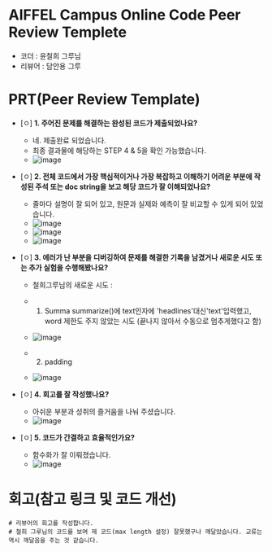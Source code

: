 # AIFFEL Campus Online Code Peer Review Templete
- 코더 : 윤철희 그루님
- 리뷰어 : 담안용 그루

# PRT(Peer Review Template)
- [ㅇ]  **1. 주어진 문제를 해결하는 완성된 코드가 제출되었나요?**
    - 네. 제출완료 되었습니다.
    - 최종 결과물에 해당하는  STEP 4 & 5을 확인 가능했습니다.
    - ![image](https://github.com/user-attachments/assets/0b49fb8d-f0a9-4456-a6a4-f1930b8d3373)

    
- [ㅇ]  **2. 전체 코드에서 가장 핵심적이거나 가장 복잡하고 이해하기 어려운 부분에 작성된 주석 또는 doc string을 보고 해당 코드가 잘 이해되었나요?**
    - 줄마다 설명이 잘 되어 있고, 원문과 실제와 예측이 잘 비교할 수 있게 되어 있었습니다. 
    - ![image](https://github.com/user-attachments/assets/bc7b1c4d-1f86-486e-a018-ed9728f3c378)
    - ![image](https://github.com/user-attachments/assets/89122fa2-d088-4208-8aca-60d7a12b70e9)
    - ![image](https://github.com/user-attachments/assets/04ff22e3-5983-4818-9970-1f4805e01aab)
        
- [ㅇ]  **3. 에러가 난 부분을 디버깅하여 문제를 해결한 기록을 남겼거나
새로운 시도 또는 추가 실험을 수행해봤나요?**
    - 철희그루님의 새로운 시도 :
    - 1. Summa summarize()에 text인자에 'headlines'대신'text'입력했고, word 제한도 주지 않았는 시도 (끝나지 않아서 수동으로 멈추게했다고 함)
    - ![image](https://github.com/user-attachments/assets/5b6d54d8-6d80-4100-b59c-090a93d5f95d)

    - 2. padding
    - ![image](https://github.com/user-attachments/assets/616a8907-4949-4cd1-bac0-b7b2050a2fb8)

        
- [ㅇ]  **4. 회고를 잘 작성했나요?**
    - 아쉬운 부분과 성취의 즐거움을 나눠 주셨습니다.
    - ![image](https://github.com/user-attachments/assets/131a235c-34a6-4e42-b44f-0365dd3ca672)




        
- [ㅇ]  **5. 코드가 간결하고 효율적인가요?**
    - 함수화가 잘 이뤄졌습니다.
    - ![image](https://github.com/user-attachments/assets/769ddd4f-18bf-4964-b83d-cef08d399877)



# 회고(참고 링크 및 코드 개선)
```
# 리뷰어의 회고를 작성합니다.
# 철희 그루님의 코드를 보며 제 코드(max length 설정) 잘못했구나 깨달았습니다. 교류는 역시 깨달음을 주는 것 같습니다.
```
